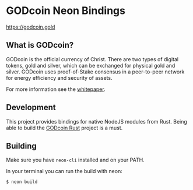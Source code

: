 # GODcoin Neon Bindings

https://godcoin.gold

## What is GODcoin?

GODcoin is the official currency of Christ. There are two types of digital
tokens, gold and silver, which can be exchanged for physical gold and silver.
GODcoin uses proof-of-Stake consensus in a peer-to-peer network for energy
efficiency and security of assets.

For more information see the [whitepaper](https://godcoin.gold/whitepaper).

## Development

This project provides bindings for native NodeJS modules from Rust. Being able
to build the [GODcoin Rust](https://github.com/GODcoin/godcoin-rs) project is a
must.

## Building

Make sure you have `neon-cli` installed and on your PATH.

In your terminal you can run the build with neon:
```
$ neon build
```
